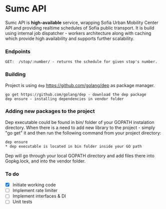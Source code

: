 # Sumc API
Sumc API is **high-available** service, wrapping Sofia Urban Mobility Center API and providing realtime schedules of Sofia public transport. It is build using internal job dispatcher - workers architecture along with caching which provide high availability and supports further scalability.
### Endpoints
```
GET:  /stop/:number/ - returns the schedule for given stop's number. 
```
### Building
Project is using ```dep``` https://github.com/golang/dep as package manager.
```
go get https://github.com/golang/dep - download the dep package
dep ensure - installing dependencies in vendor folder
```

### Adding new packages to the project
Dep executable could be found in bin/ folder of your GOPATH instalation directory.
When there is a need to add new library to the project - simply "go get" it and then run the following command from your project directory:
```
dep ensure
* dep executable is located in bin folder inside your GO path
```
Dep will go through your local GOPATH directory and add files there into Gopkg.lock, and into the vendor folder.

### To do
- [x] Initiate working code
- [ ] Implement rate limiter
- [ ] Implement interfaces & DI
- [ ] Unit tests
